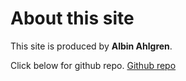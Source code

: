 About this site
==============================================
This site is produced by **Albin Ahlgren**.

Click below for github repo.
[Github repo](https://github.com/RoniiNN/anax-flat)
